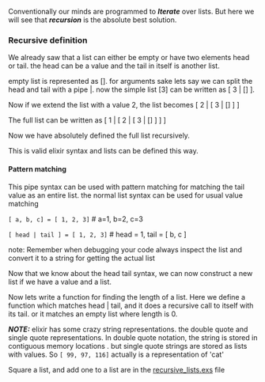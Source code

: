 Conventionally our minds are programmed to <i><b>Iterate</b></i> over lists. But here we will see that <i><b>recursion</b></i> is the absolute best solution.


<h3>Recursive definition</h3>

We already saw that a list can either be empty or have two elements head or tail. the head can be a value and the tail in itself is another list.


empty list is represented as []. for arguments sake lets say we can split the head and tail with a pipe |.
now the simple list [3] can be written as [ 3 | [] ].


Now if we extend the list with a value 2,
the list becomes [ 2 | [ 3 | [] ] ]

The full list can be written as  [ 1 | [ 2 | [ 3 | [] ] ] ]


Now we have absolutely defined the full list recursively.


This is valid elixir syntax and lists can be defined this way.

<h4>Pattern matching</h4>

This pipe syntax can be used with pattern matching for matching the tail value as an entire list. the normal list syntax can be used for usual value matching

<code>[ a, b, c] = [ 1, 2, 3]</code>  # a=1, b=2, c=3

<code>[ head | tail ] = [ 1, 2, 3]</code> # head = 1, tail = [ b, c ]


note:
Remember when debugging your code always inspect the list and convert it to a string for getting the actual list



Now that we know about the head tail syntax, we can now construct a new list if we have a value and a list.

Now lets write a function for finding the length of a list. Here we define a function which matches head | tail, and it does a recursive call to itself with its tail. or it matches an empty list where length is 0.





<b><i>NOTE:</b></i> elixir has some crazy string representations. the double quote and single quote representations. In double quote notation, the string is stored in contiguous memory locations . but single quote strings are stored as lists with values. So <code>[ 99, 97, 116]</code> actually is a representation of 'cat'



Square a list, and add one to a list are in the [recursive_lists.exs](./recursive_lists.exs) file

<h3></h3>












<!--  -->
